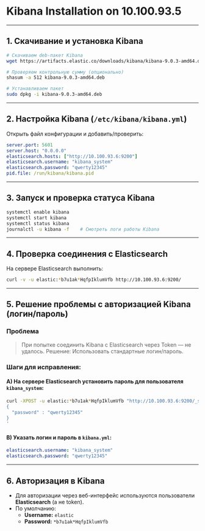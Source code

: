 # Kibana Installation on 10.100.93.5

---

## 1. Скачивание и установка Kibana

```bash
# Скачиваем deb-пакет Kibana
wget https://artifacts.elastic.co/downloads/kibana/kibana-9.0.3-amd64.deb

# Проверяем контрольную сумму (опционально)
shasum -a 512 kibana-9.0.3-amd64.deb

# Устанавливаем пакет
sudo dpkg -i kibana-9.0.3-amd64.deb
```

---

## 2. Настройка Kibana (`/etc/kibana/kibana.yml`)

Открыть файл конфигурации и добавить/проверить:

```yaml
server.port: 5601
server.host: "0.0.0.0"
elasticsearch.hosts: ["http://10.100.93.6:9200"]
elasticsearch.username: "kibana_system"
elasticsearch.password: "qwerty12345"
pid.file: /run/kibana/kibana.pid
```

---

## 3. Запуск и проверка статуса Kibana

```bash
systemctl enable kibana
systemctl start kibana
systemctl status kibana
journalctl -u kibana -f    # Смотреть логи работы Kibana
```

---

## 4. Проверка соединения с Elasticsearch

На сервере Elasticsearch выполнить:

```bash
curl -v -u elastic:*b7u1ak*HqfpIklumVfb http://10.100.93.6:9200/
```

---

## 5. Решение проблемы с авторизацией Kibana (логин/пароль)

### Проблема

> При попытке соединить Kibana с Elasticsearch через Token — не удалось.
> Решение: Использовать стандартные логин/пароль.

### Шаги для исправления:

#### A) На сервере Elasticsearch установить пароль для пользователя `kibana_system`:

```bash
curl -XPOST -u elastic:*b7u1ak*HqfpIklumVfb "http://10.100.93.6:9200/_security/user/kibana_system/_password" -H "Content-Type: application/json" -d'
{
  "password" : "qwerty12345"
}
'
```

#### B) Указать логин и пароль в `kibana.yml`:

```yaml
elasticsearch.username: "kibana_system"
elasticsearch.password: "qwerty12345"
```

---

## 6. Авторизация в Kibana

- Для авторизации через веб-интерфейс используются пользователи **Elasticsearch** (а не token).
- По умолчанию:
  - **Username:** `elastic`
  - **Password:** `*b7u1ak*HqfpIklumVfb`
